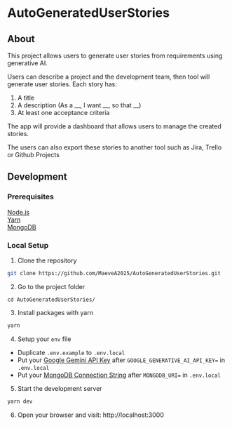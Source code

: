 # AutoGeneratedUserStories

## About

This project allows users to generate user stories from requirements using generative AI.

Users can describe a project and the development team, then tool will generate user stories. Each story has:

1. A title
2. A description (As a __, I want __, so that __)
3. At least one acceptance criteria

The app will provide a dashboard that allows users to manage the created stories. 

The users can also export these stories to another tool such as Jira, Trello or Github Projects

## Development

### Prerequisites
[Node.js](https://nodejs.org/)   
[Yarn](https://classic.yarnpkg.com/lang/en/docs/install/)  
[MongoDB](https://www.mongodb.com/docs/manual/installation/)

### Local Setup

1. Clone the repository

```sh
git clone https://github.com/MaeveA2025/AutoGeneratedUserStories.git
```

2. Go to the project folder

```
cd AutoGeneratedUserStories/
```

3. Install packages with yarn
```sh
yarn
```

4. Setup your `env` file
- Duplicate `.env.example` to `.env.local`
- Put your [Google  Gemini API Key](https://aistudio.google.com/app/apikey) after `GOOGLE_GENERATIVE_AI_API_KEY=` in `.env.local`
- Put your [MongoDB Connection String](https://www.mongodb.com/docs/manual/reference/connection-string/) after `MONGODB_URI=` in `.env.local`

5. Start the development server
```sh
yarn dev
```

6. Open your browser and visit: http://localhost:3000

